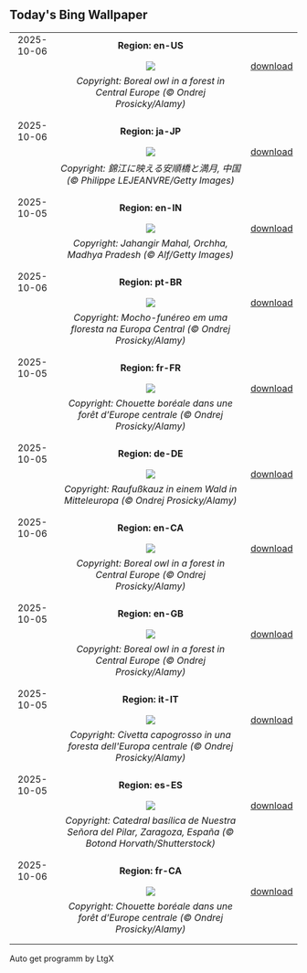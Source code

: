 ## Today's Bing Wallpaper
|      |      |      |
| :----: | :----: | :----: |
|2025-10-06|**Region: en-US**||
||![](https://www.bing.com/th?id=OHR.TeacherOwl_EN-US9991815804_UHD.jpg&pid=hp&w=1152&h=648&rs=1&c=4)| [download](https://www.bing.com/th?id=OHR.TeacherOwl_EN-US9991815804_UHD.jpg)|
||*Copyright: Boreal owl in a forest in Central Europe (© Ondrej Prosicky/Alamy)*
||
|||
|2025-10-06|**Region: ja-JP**||
||![](https://www.bing.com/th?id=OHR.AnshunBridge_JA-JP7739273331_UHD.jpg&pid=hp&w=1152&h=648&rs=1&c=4)| [download](https://www.bing.com/th?id=OHR.AnshunBridge_JA-JP7739273331_UHD.jpg)|
||*Copyright: 錦江に映える安順橋と満月, 中国 (© Philippe LEJEANVRE/Getty Images)*
||
|||
|2025-10-05|**Region: en-IN**||
||![](https://www.bing.com/th?id=OHR.JahangirMahal_EN-IN7628563681_UHD.jpg&pid=hp&w=1152&h=648&rs=1&c=4)| [download](https://www.bing.com/th?id=OHR.JahangirMahal_EN-IN7628563681_UHD.jpg)|
||*Copyright: Jahangir Mahal, Orchha, Madhya Pradesh (© Alf/Getty Images)*
||
|||
|2025-10-06|**Region: pt-BR**||
||![](https://www.bing.com/th?id=OHR.TeacherOwl_PT-BR6486384324_UHD.jpg&pid=hp&w=1152&h=648&rs=1&c=4)| [download](https://www.bing.com/th?id=OHR.TeacherOwl_PT-BR6486384324_UHD.jpg)|
||*Copyright: Mocho-funéreo em uma floresta na Europa Central (© Ondrej Prosicky/Alamy)*
||
|||
|2025-10-05|**Region: fr-FR**||
||![](https://www.bing.com/th?id=OHR.TeacherOwl_FR-FR0719163215_UHD.jpg&pid=hp&w=1152&h=648&rs=1&c=4)| [download](https://www.bing.com/th?id=OHR.TeacherOwl_FR-FR0719163215_UHD.jpg)|
||*Copyright: Chouette boréale dans une forêt d’Europe centrale (© Ondrej Prosicky/Alamy)*
||
|||
|2025-10-05|**Region: de-DE**||
||![](https://www.bing.com/th?id=OHR.TeacherOwl_DE-DE2816959094_UHD.jpg&pid=hp&w=1152&h=648&rs=1&c=4)| [download](https://www.bing.com/th?id=OHR.TeacherOwl_DE-DE2816959094_UHD.jpg)|
||*Copyright: Raufußkauz in einem Wald in Mitteleuropa (© Ondrej Prosicky/Alamy)*
||
|||
|2025-10-06|**Region: en-CA**||
||![](https://www.bing.com/th?id=OHR.TeacherOwl_EN-CA7173344502_UHD.jpg&pid=hp&w=1152&h=648&rs=1&c=4)| [download](https://www.bing.com/th?id=OHR.TeacherOwl_EN-CA7173344502_UHD.jpg)|
||*Copyright: Boreal owl in a forest in Central Europe (© Ondrej Prosicky/Alamy)*
||
|||
|2025-10-05|**Region: en-GB**||
||![](https://www.bing.com/th?id=OHR.TeacherOwl_EN-GB4585864931_UHD.jpg&pid=hp&w=1152&h=648&rs=1&c=4)| [download](https://www.bing.com/th?id=OHR.TeacherOwl_EN-GB4585864931_UHD.jpg)|
||*Copyright: Boreal owl in a forest in Central Europe (© Ondrej Prosicky/Alamy)*
||
|||
|2025-10-05|**Region: it-IT**||
||![](https://www.bing.com/th?id=OHR.TeacherOwl_IT-IT7269776472_UHD.jpg&pid=hp&w=1152&h=648&rs=1&c=4)| [download](https://www.bing.com/th?id=OHR.TeacherOwl_IT-IT7269776472_UHD.jpg)|
||*Copyright: Civetta capogrosso in una foresta dell'Europa centrale (© Ondrej Prosicky/Alamy)*
||
|||
|2025-10-05|**Region: es-ES**||
||![](https://www.bing.com/th?id=OHR.ElPilarZaragoza_ES-ES2251401044_UHD.jpg&pid=hp&w=1152&h=648&rs=1&c=4)| [download](https://www.bing.com/th?id=OHR.ElPilarZaragoza_ES-ES2251401044_UHD.jpg)|
||*Copyright: Catedral basílica de Nuestra Señora del Pilar, Zaragoza, España (© Botond Horvath/Shutterstock)*
||
|||
|2025-10-06|**Region: fr-CA**||
||![](https://www.bing.com/th?id=OHR.TeacherOwl_FR-CA5450813824_UHD.jpg&pid=hp&w=1152&h=648&rs=1&c=4)| [download](https://www.bing.com/th?id=OHR.TeacherOwl_FR-CA5450813824_UHD.jpg)|
||*Copyright: Chouette boréale dans une forêt d’Europe centrale (© Ondrej Prosicky/Alamy)*
||
|||

Auto get programm by LtgX
